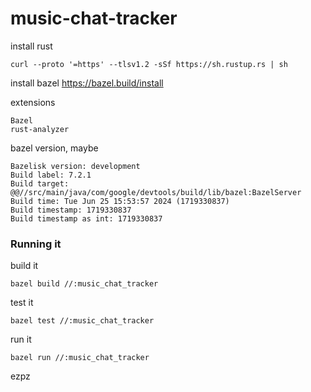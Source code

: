 # music-chat-tracker

install rust
```
curl --proto '=https' --tlsv1.2 -sSf https://sh.rustup.rs | sh
```
install bazel https://bazel.build/install

extensions
```
Bazel
rust-analyzer
```

bazel version, maybe
```
Bazelisk version: development
Build label: 7.2.1
Build target: @@//src/main/java/com/google/devtools/build/lib/bazel:BazelServer
Build time: Tue Jun 25 15:53:57 2024 (1719330837)
Build timestamp: 1719330837
Build timestamp as int: 1719330837
```

### Running it
build it
```
bazel build //:music_chat_tracker
```
test it
```
bazel test //:music_chat_tracker
```
run it
```
bazel run //:music_chat_tracker
```
ezpz